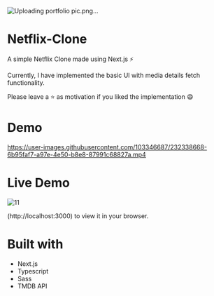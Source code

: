 ![Uploading portfolio pic.png…]()

# Netflix-Clone

A simple Netflix Clone made using Next.js ⚡

Currently, I have implemented the basic UI with media details fetch functionality.

Please leave a ⭐ as motivation if you liked the implementation 😄

# Demo

https://user-images.githubusercontent.com/103346687/232338668-6b95faf7-a97e-4e50-b8e8-87991c68827a.mp4

# Live Demo

![11](https://user-images.githubusercontent.com/103346687/232338754-bdc6a659-ab0b-4e69-8c63-3b411949b812.JPG)

(http://localhost:3000) to view it in your browser.

# Built with

- Next.js
- Typescript
- Sass
- TMDB API

